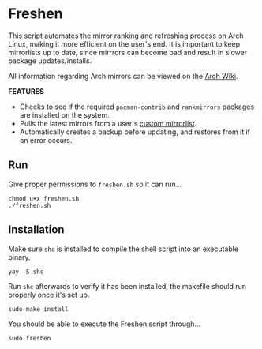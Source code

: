 # Freshen
This script automates the mirror ranking and refreshing process on Arch Linux, making it more efficient on the user's end.
It is important to keep mirrorlists up to date, since mirrrors can become bad and result in slower package updates/installs.

All information regarding Arch mirrors can be viewed on the [Arch Wiki](https://wiki.archlinux.org/title/mirrors).

__FEATURES__
+ Checks to see if the required `pacman-contrib` and `rankmirrors` packages are installed on the system.
+ Pulls the latest mirrors from a user's [custom mirrorlist](https://archlinux.org/mirrorlist/).
+ Automatically creates a backup before updating, and restores from it if an error occurs.

## Run

Give proper permissions to `freshen.sh` so it can run...

    chmod u+x freshen.sh
    ./freshen.sh

## Installation

Make sure `shc` is installed to compile the shell script into an executable binary.

    yay -S shc

Run `shc` afterwards to verify it has been installed, the makefile should run properly once it's set up.

    sudo make install

You should be able to execute the Freshen script through...

    sudo freshen
